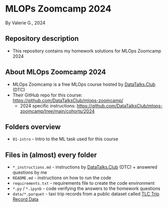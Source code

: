 # MLOPs Zoomcamp 2024
By Valerie G., 2024

## Repository description
- This repository contains my homework solutions for MLOps Zoomcamp 2024

## About MLOps Zoomcamp 2024
- MLOps Zoomcamp is a free MLOps course hosted by [DataTalks.Club](https://datatalks.club/) (DTC)
- Their GitHub repo for this course: https://github.com/DataTalksClub/mlops-zoomcamp/
    - 2024 specific instructions: https://github.com/DataTalksClub/mlops-zoomcamp/tree/main/cohorts/2024

## Folders overview
- `01-intro` - Intro to the ML task used for this course

## Files in (almost) every folder
- `*_instructions.md` - instructions by [DataTalks.Club](https://datatalks.club/) (DTC) + answered questions by me
- `README.md` - instructions on how to run the code
- `requirements.txt` - requirements file to create the code environment
- `*.py` / `*.ipynb` - code verifying the answers to the homework questions
- `data/*.parquet` - taxi trip records from a public dataset called [TLC Trip Record Data](https://www.nyc.gov/site/tlc/about/tlc-trip-record-data.page)